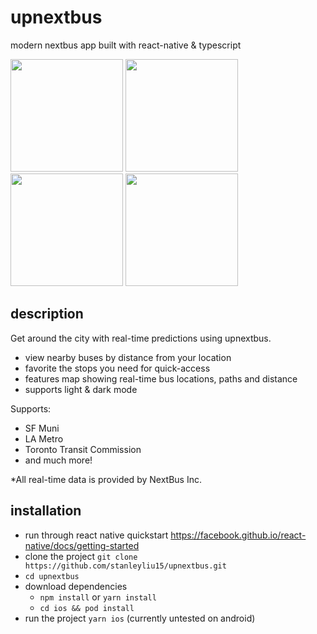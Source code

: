 # upnextbus

modern nextbus app built with react-native &amp; typescript

<p float="left">
  <img src="https://user-images.githubusercontent.com/15663675/69209786-6f6b3a00-0b0d-11ea-8414-0de5e6bb955b.png" width="180" />
  <img src="https://user-images.githubusercontent.com/15663675/69209819-827e0a00-0b0d-11ea-8e29-29517c5e3b2a.png" width="180" />
  <img src="https://user-images.githubusercontent.com/15663675/69209829-8c077200-0b0d-11ea-8828-53d64084b75f.png" width="180" />
  <img src="https://user-images.githubusercontent.com/15663675/69209852-96297080-0b0d-11ea-84e4-256e7d1c0e11.png" width="180" />
</p>

## description

Get around the city with real-time predictions using upnextbus.

- view nearby buses by distance from your location
- favorite the stops you need for quick-access
- features map showing real-time bus locations, paths and distance
- supports light & dark mode

Supports:

- SF Muni
- LA Metro
- Toronto Transit Commission
- and much more!

\*All real-time data is provided by NextBus Inc.

## installation

- run through react native quickstart https://facebook.github.io/react-native/docs/getting-started
- clone the project `git clone https://github.com/stanleyliu15/upnextbus.git`
- `cd upnextbus`
- download dependencies
  - `npm install` or `yarn install`
  - `cd ios && pod install`
- run the project `yarn ios` (currently untested on android)
